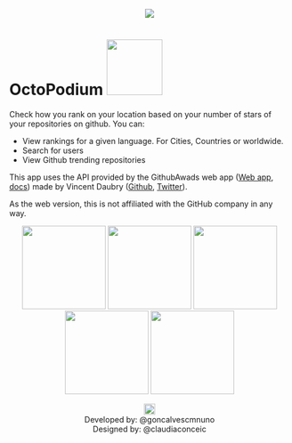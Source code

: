 <p align="center">
  <img src="https://dl.dropboxusercontent.com/u/2001692/imagesshelf/OctoPodium/Banner.png">
</p>

<h1> OctoPodium
  <a target="_blank" href="https://itunes.apple.com/pt/app/octopodium/id1077519133">
  <img src="http://www.busride.org/portals/83/Images/MobileApp/Apple%20App%20Rectangle.jpg" width="100px">
  </a>
</h1>

Check how you rank on your location based on your number of stars of your repositories on github. 
You can:
- View rankings for a given language. For Cities, Countries or worldwide.
- Search for users
- View Github trending repositories

This app uses the API provided by the GithubAwads web app ([Web app](http://github-awards.com/), [docs](http://github-awards.com/docs)) made by Vincent Daubry ([Github](https://github.com/vdaubry), [Twitter](https://twitter.com/vdaubry)).

As the web version, this is not affiliated with the GitHub company in any way.

<p align="center">
  <img src="https://dl.dropboxusercontent.com/u/2001692/imagesshelf/OctoPodium/Languages.png" width="150px">
  <img src="https://dl.dropboxusercontent.com/u/2001692/imagesshelf/OctoPodium/Javascript.png" width="150px">
  <img src="https://dl.dropboxusercontent.com/u/2001692/imagesshelf/OctoPodium/octopodium20160218.gif" width="150px"> 
  <img src="https://dl.dropboxusercontent.com/u/2001692/imagesshelf/OctoPodium/Trending Swift.png" width="150px">
  <img src="https://dl.dropboxusercontent.com/u/2001692/imagesshelf/OctoPodium/User Details.png" width="150px">
</p>

<p align="center">
  <img src="https://dl.dropboxusercontent.com/u/2001692/imagesshelf/OctoPodium/twitter.png" width="20px"></br>
  Developed by: @goncalvescmnuno
  <a target="_blank" href="https://twitter.com/goncalvescmnuno"><a/>
  </br>
  Designed by: @claudiaconceic
  <a target="_blank" href="https://twitter.com/claudiaconceic"><a/>
</p>
